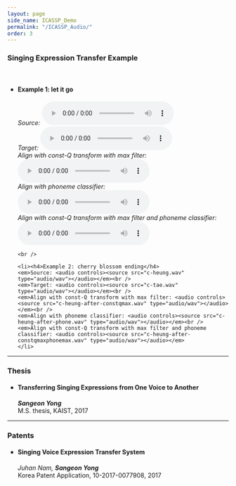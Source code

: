 ```yaml
---
layout: page
side_name: ICASSP_Demo
permalink: "/ICASSP_Audio/"
order: 3
---
```


<h3> Singing Expression Transfer Example </h3><br />
<ul type="square">
	<li><h4>Example 1: let it go</h4>
	<em>Source: <audio controls><source src="l-joo.wav" type="audio/wav"></audio></em><br />
	<em>Target: <audio controls><source src="l-byul.wav" type="audio/wav"></audio></em><br />
	<em>Align with const-Q transform with max filter: <audio controls><source src="l-joo-after-constqmax.wav" type="audio/wav"></audio></em><br />
	<em>Align with phoneme classifier: <audio controls><source src="l-joo-after-phone.wav" type="audio/wav"></audio></em><br />
	<em>Align with const-Q transform with max filter and phoneme classifier: <audio controls><source src="l-joo-after-constqmaxphonemax.wav" type="audio/wav"></audio></em>
	</li>

	<br />

	<li><h4>Example 2: cherry blossom ending</h4>
	<em>Source: <audio controls><source src="c-heung.wav" type="audio/wav"></audio></em><br />
	<em>Target: <audio controls><source src="c-tae.wav" type="audio/wav"></audio></em><br />
	<em>Align with const-Q transform with max filter: <audio controls><source src="c-heung-after-constqmax.wav" type="audio/wav"></audio></em><br />
	<em>Align with phoneme classifier: <audio controls><source src="c-heung-after-phone.wav" type="audio/wav"></audio></em><br />
	<em>Align with const-Q transform with max filter and phoneme classifier: <audio controls><source src="c-heung-after-constqmaxphonemax.wav" type="audio/wav"></audio></em>
	</li>
</ul>

<hr>

<h3> Thesis </h3>
<ul type="square">
	<li><h4>Transferring Singing Expressions from One Voice to Another</h4>
	<em><strong>Sangeon Yong</strong></em><br />
	M.S. thesis, KAIST, 2017</li>
</ul>

<hr>

<h3> Patents </h3>
<ul type="square">
	<li><h4>Singing Voice Expression Transfer System</h4>
	<em>Juhan Nam, <strong>Sangeon Yong</strong></em><br />
	Korea Patent Application, 10-2017-0077908, 2017</li>
</ul>